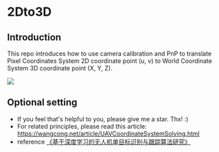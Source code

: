  # 2Dto3D

## Introduction

This repo introduces how to  use camera calibration and PnP to translate Pixel Coordinates System 2D coordinate point (u, v) to World Coordinate System 3D coordinate point (X, Y, Z). 

![](https://img.wangcong.net/UAVCoordinateSystemSolving.png)


## Optional setting

- If you feel that's helpful to you, please give me a star. Thx!  :)
- For related principles, please read this article:  https://wangcong.net/article/UAVCoordinateSystemSolving.html 
- reference [《基于深度学习的无人机单目标识别与跟踪算法研究》](https://kns.cnki.net/KCMS/detail/detail.aspx?dbcode=CMFD&dbname=CMFDTEMP&filename=1019626215.nh&v=MDMxMzNwRWJQSVI4ZVgxTHV4WVM3RGgxVDNxVHJXTTFGckNVUjdxZlp1ZG9GeTNuVkw3TVZGMjZGN1c2R05QTnE=)

